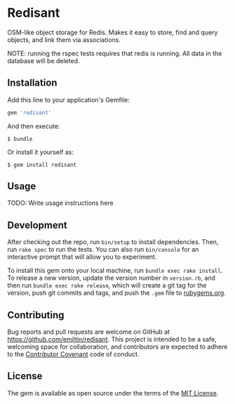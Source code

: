 # Redisant

OSM-like object storage for Redis. Makes it easy to store, find and query objects, and link them via associations.

NOTE: running the rspec tests requires that redis is running. All data in the database will be deleted.


## Installation

Add this line to your application's Gemfile:

```ruby
gem 'redisant'
```

And then execute:

    $ bundle

Or install it yourself as:

    $ gem install redisant

## Usage

TODO: Write usage instructions here

## Development

After checking out the repo, run `bin/setup` to install dependencies. Then, run `rake spec` to run the tests. You can also run `bin/console` for an interactive prompt that will allow you to experiment.

To install this gem onto your local machine, run `bundle exec rake install`. To release a new version, update the version number in `version.rb`, and then run `bundle exec rake release`, which will create a git tag for the version, push git commits and tags, and push the `.gem` file to [rubygems.org](https://rubygems.org).

## Contributing

Bug reports and pull requests are welcome on GitHub at https://github.com/emiltin/redisant. This project is intended to be a safe, welcoming space for collaboration, and contributors are expected to adhere to the [Contributor Covenant](contributor-covenant.org) code of conduct.


## License

The gem is available as open source under the terms of the [MIT License](http://opensource.org/licenses/MIT).

